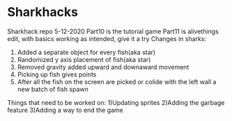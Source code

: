 # Sharkhacks
Sharkhack repo 5-12-2020
Part10 is the tutorial game
Part11 is alivethings edit, with basics working as intended, give it a try
  Changes in sharks:
  1) Added a separate object for every fish(aka star)
  2) Randomized y axis placement of fish(aka star)
  3) Removed gravity added upward and downaward movement
  4) Picking up fish gives points
  5) After all the fish on the screen are picked or colide with the left wall a new batch of fish spawn
  
  Things that need to be worked on:
    1)Updating sprites 
    2)Adding the garbage feature
    3)Adding a way to end the game
